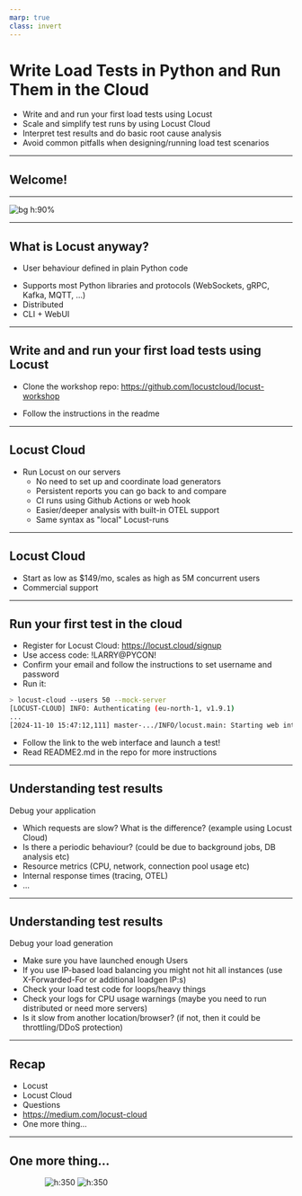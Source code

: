 ```yaml
---
marp: true
class: invert
---
```

<!--
animate: false
header: ''
-->
# Write Load Tests in Python and Run Them in the Cloud

- Write and and run your first load tests using Locust
- Scale and simplify test runs by using Locust Cloud
- Interpret test results and do basic root cause analysis
- Avoid common pitfalls when designing/running load test scenarios

---

## Welcome!

<!-- 
I hope you're all having a good conference!

Me: Maintainer of Locust & founder of Locust Technologies.
My colleagues will be in the room 
-->

---
<!--
header: ''
-->
<!-- 
How many have run a load tests before
How many have used locust?
FOSS, MIT License
Downloaded 50M times, 25k stars on GitHub
-->
![bg h:90%](locust_github_page.png)

---
<!--
header: '![](logo_header.png)'
-->
## What is Locust anyway?
<!--
complex flows like loops or conditional behaviour. 

generate test data on the fly or do any processing that would normally happen on your clients

Tests can be version controlled & diffed. Easier to collaborate

Reusing code between test cases is as simple as importing a module.
-->

- User behaviour defined in plain Python code
* Supports most Python libraries and protocols (WebSockets, gRPC, Kafka, MQTT, ...)
* Distributed
* CLI + WebUI

---

## Write and and run your first load tests using Locust

- Clone the workshop repo: https://github.com/locustcloud/locust-workshop
* Follow the instructions in the readme
&nbsp;
&nbsp;
&nbsp;

---

## Locust Cloud

- Run Locust on our servers
  - No need to set up and coordinate load generators
  - Persistent reports you can go back to and compare
  - CI runs using Github Actions or web hook
  - Easier/deeper analysis with built-in OTEL support
  - Same syntax as "local" Locust-runs

---

## Locust Cloud

- Start as low as $149/mo, scales as high as 5M concurrent users
- Commercial support
&nbsp;
&nbsp;
&nbsp;

---

## Run your first test in the cloud

- Register for Locust Cloud: https://locust.cloud/signup
- Use access code: !LARRY@PYCON!
- Confirm your email and follow the instructions to set username and password
- Run it:

```bash
> locust-cloud --users 50 --mock-server
[LOCUST-CLOUD] INFO: Authenticating (eu-north-1, v1.9.1)
...
[2024-11-10 15:47:12,111] master-.../INFO/locust.main: Starting web interface at https://locust.webui.locust.cloud/<your id>
```

- Follow the link to the web interface and launch a test!
- Read README2.md in the repo for more instructions

---

## Understanding test results

Debug your application

* Which requests are slow? What is the difference? (example using Locust Cloud)
* Is there a periodic behaviour? (could be due to background jobs, DB analysis etc)
* Resource metrics (CPU, network, connection pool usage etc)
* Internal response times (tracing, OTEL)
* ...

---

## Understanding test results

Debug your load generation

* Make sure you have launched enough Users
* If you use IP-based load balancing you might not hit all instances (use X-Forwarded-For or additional loadgen IP:s)
* Check your load test code for loops/heavy things
* Check your logs for CPU usage warnings (maybe you need to run distributed or need more servers)
* Is it slow from another location/browser? (if not, then it could be throttling/DDoS protection)

---
<!--
* User behaviour defined in plain Python code
* Supports most Python libraries and protocols (WebSockets, gRPC, Kafka, MQTT, ...)

* Distributed load generation out of the box
* Persistent reports
* Deeper analysis (built-in OTEL)
* Automation (using GitHub Actions or plain POST)
* Support
* You can get started cheap and grow as you need it. Free tier is coming
-->
## Recap

* Locust
* Locust Cloud
* Questions
* https://medium.com/locust-cloud
* One more thing...

---
<!-- excellent rubber duck -->
## One more thing...

&nbsp;&nbsp;&nbsp;&nbsp;&nbsp;&nbsp;&nbsp;&nbsp;&nbsp;&nbsp;&nbsp;&nbsp;&nbsp;&nbsp;&nbsp;&nbsp;![h:350](locust_plush_stock.png) ![h:350](locust_plush_on_screen.png)
